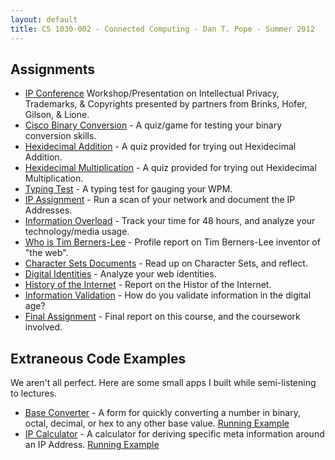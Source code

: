 ```yaml
---
layout: default
title: CS 1030-002 - Connected Computing - Dan T. Pope - Summer 2012
---
```


## Assignments
* [IP Conference](ip-conference) Workshop/Presentation on Intellectual Privacy, Trademarks, & Copyrights presented by partners from Brinks, Hofer, Gilson, & Lione.
* [Cisco Binary Conversion](cisco-binary-game) - A quiz/game for testing your binary conversion skills.
* [Hexidecimal Addition](hex-addition) - A quiz provided for trying out Hexidecimal Addition.
* [Hexidecimal Multiplication](hex-multiplication) - A quiz provided for trying out Hexidecimal Multiplication.
* [Typing Test](typing-test) - A typing test for gauging your WPM.
* [IP Assignment](ip-assignment) - Run a scan of your network and document the IP Addresses.
* [Information Overload](information-overload) - Track your time for 48 hours, and analyze your technology/media usage.
* [Who is Tim Berners-Lee](who-is-tim-berners-lee) - Profile report on Tim Berners-Lee inventor of "the web".
* [Character Sets Documents](character-sets-documents) - Read up on Character Sets, and reflect.
* [Digital Identities](digital-identities) - Analyze your web identities.
* [History of the Internet](history-of-the-internet) - Report on the Histor of the Internet.
* [Information Validation](information-validation) - How do you validate information in the digital age?
* [Final Assignment](final-assignment) - Final report on this course, and the coursework involved.

## Extraneous Code Examples

We aren't all perfect. Here are some small apps I built while semi-listening to lectures.

* [Base Converter](https://github.com/nrub/base-converter) - A form for quickly converting a number in binary, octal, decimal, or hex to any other base value. [Running Example](http://base-converter.onfrst.com)
* [IP Calculator](https://github.com/nrub/ip-tool) - A calculator for deriving specific meta information around an IP Address. [Running Example](http://ip-tool.onfrst.com)

